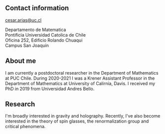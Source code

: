 ## Contact information
cesar.arias@uc.cl

Departamento de Matematica  <br>
Pontificia Universidad Catolica de Chile <br>
Oficina 252, Edificio Rolando Chuaqui  <br>
Campus San Joaquín

## About me
I am currently a postdoctoral researcher in the Department of Mathematics at PUC Chile. During 2020-2021 I was a Krener Assistant Professor in the Department of Mathematics at University of Calirnia, Davis. I received my PhD in 2019 from Universidad Andres Bello. 


## Research
I'm broadly interested in gravity and holography. Recently, I've also become interested in the theory of spin glasses, the renormalization group and critical phenomena.


